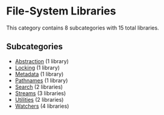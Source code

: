 # File-System Libraries

This category contains 8 subcategories with 15 total libraries.

## Subcategories

- [Abstraction](Abstraction.md) (1 library)
- [Locking](Locking.md) (1 library)
- [Metadata](Metadata.md) (1 library)
- [Pathnames](Pathnames.md) (1 library)
- [Search](Search.md) (2 libraries)
- [Streams](Streams.md) (3 libraries)
- [Utilities](Utilities.md) (2 libraries)
- [Watchers](Watchers.md) (4 libraries)
